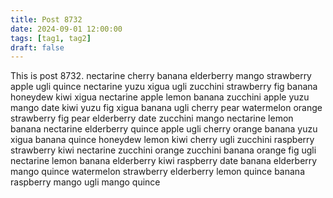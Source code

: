 ```yaml
---
title: Post 8732
date: 2024-09-01 12:00:00
tags: [tag1, tag2]
draft: false
---
```

This is post 8732.
nectarine
cherry
banana
elderberry
mango
strawberry
apple
ugli
quince
nectarine
yuzu
xigua
ugli
zucchini
strawberry
fig
banana
honeydew
kiwi
xigua
nectarine
apple
lemon
banana
zucchini
apple
yuzu
mango
date
kiwi
yuzu
fig
xigua
banana
ugli
cherry
pear
watermelon
orange
strawberry
fig
pear
elderberry
date
zucchini
mango
nectarine
lemon
banana
nectarine
elderberry
quince
apple
ugli
cherry
orange
banana
yuzu
xigua
banana
quince
honeydew
lemon
kiwi
cherry
ugli
zucchini
raspberry
strawberry
kiwi
nectarine
zucchini
orange
zucchini
banana
orange
fig
ugli
nectarine
lemon
banana
elderberry
kiwi
raspberry
date
banana
elderberry
mango
quince
watermelon
strawberry
elderberry
lemon
quince
banana
raspberry
mango
ugli
mango
quince
